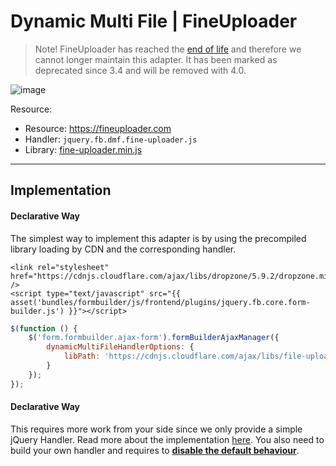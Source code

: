 # Dynamic Multi File | FineUploader

> Note! FineUploader has reached the [end of life](https://github.com/FineUploader/fine-uploader/issues/2073)
> and therefore we cannot longer maintain this adapter. It has been marked as deprecated since 3.4 and will be removed with 4.0.

![image](https://user-images.githubusercontent.com/700119/119269468-23b0b980-bbf8-11eb-8778-a43ad9a56088.png)

Resource: 

- Resource: https://fineuploader.com
- Handler: `jquery.fb.dmf.fine-uploader.js`
- Library: [fine-uploader.min.js](https://cdnjs.cloudflare.com/ajax/libs/file-uploader/5.16.2/fine-uploader.min.js)

***

## Implementation

#### Declarative Way
The simplest way to implement this adapter is by using the precompiled library loading by CDN and the corresponding handler.

```twig
<link rel="stylesheet" href="https://cdnjs.cloudflare.com/ajax/libs/dropzone/5.9.2/dropzone.min.css" />
<script type="text/javascript" src="{{ asset('bundles/formbuilder/js/frontend/plugins/jquery.fb.core.form-builder.js') }}"></script>
```

```javascript
$(function () {
    $('form.formbuilder.ajax-form').formBuilderAjaxManager({
        dynamicMultiFileHandlerOptions: {
            libPath: 'https://cdnjs.cloudflare.com/ajax/libs/file-uploader/5.16.2/fine-uploader.min.js'
        }
    });
});
```

#### Declarative Way
This requires more work from your side since we only provide a simple jQuery Handler.
Read more about the implementation [here](https://dropzone.gitbook.io/dropzone/getting-started/setup/declarative). 
You also need to build your own handler and requires to **[disable the default behaviour](../80_FileUpload.md#front-end-setup)**.
